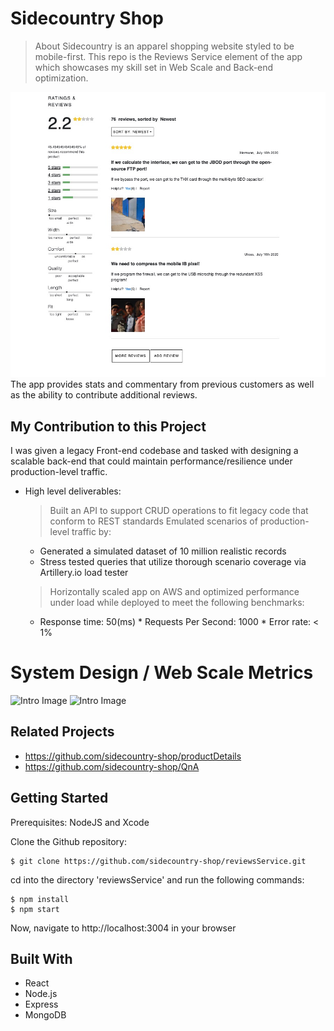 # Sidecountry Shop
> About
Sidecountry is an apparel shopping website styled to be mobile-first. This repo is the Reviews Service element of the app which showcases my skill set in Web Scale and Back-end optimization.

![Intro Image](public/media/current-progress.png)
The app provides stats and commentary from previous customers as well as the ability to contribute additional reviews.

## My Contribution to this Project
I was given a legacy Front-end codebase and tasked with designing a scalable back-end that could maintain performance/resilience under production-level traffic.
  - High level deliverables:
    > Built an API to support CRUD operations to fit legacy code that conform to REST standards
    > Emulated scenarios of production-level traffic by:
      * Generated a simulated dataset of 10 million realistic records
      * Stress tested queries that utilize thorough scenario coverage via Artillery.io load tester
    > Horizontally scaled app on AWS and optimized performance under load while deployed to meet the following benchmarks:
      * Response time: 50(ms)   * Requests Per Second: 1000   * Error rate: < 1%

# System Design / Web Scale Metrics
![Intro Image](public/media/newRelic.png)
![Intro Image](public/media/artilleryio.png)

## Related Projects
- https://github.com/sidecountry-shop/productDetails
- https://github.com/sidecountry-shop/QnA

## Getting Started
Prerequisites: NodeJS and Xcode

Clone the Github repository:
```
$ git clone https://github.com/sidecountry-shop/reviewsService.git
```

cd into the directory 'reviewsService' and run the following commands:

```
$ npm install
$ npm start
```
Now, navigate to http://localhost:3004 in your browser


## Built With
* React
* Node.js
* Express
* MongoDB
